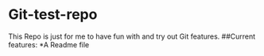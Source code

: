 # Git-test-repo
This Repo is just for me to have fun with and try out Git features.
##Current features:
*A Readme file